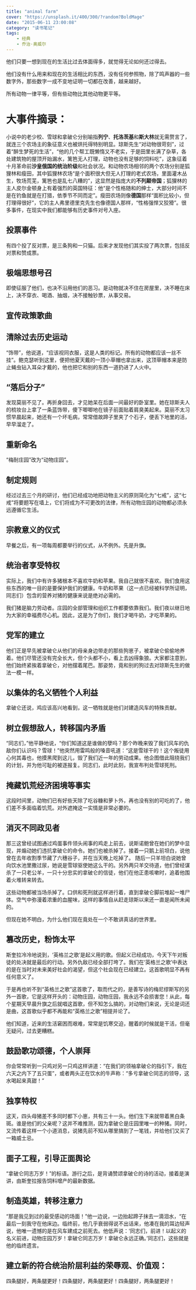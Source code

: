 ```yaml
---
title: "animal farm"
cover: "https://unsplash.it/400/300/?random?BoldMage"
date: "2015-06-11 23:00:08"
category: "读书笔记"
tags:
    - 经典
    - 乔治·奥威尔
---
```

他们只要一想到现在的生活比过去体面得多，就觉得无论如何还过得去。

他们没有什么用来和现在的生活相比的东西，没有任何参照物，除了鸣声器的一些数字外，那些数字一成不变地证明一切都在改善，越来越好。

所有动物一律平等，但有些动物比其他动物更平等。

# 大事件摘录：

小说中的老少校、雪球和拿破仑分别喻指**列宁**、**托洛茨基**和**斯大林**就无需赘言了，就连三个农场主的象征意义也被烘托得特别明显。琼斯先生“对动物很苛刻”，过着“醉生梦死的生活”，“他的几个帮工既懒惰又不老实，于是田里长满了杂草，各处建筑物的屋顶开始漏水，篱笆无人打理，动物也没有足够的饲料吃”，这象征着十月革命前**沙皇俄国的统治阶级**和社会状况。和动物农场相邻的两个农场分别是狐狸林和瘦田，其中狐狸林农场“是个面积很大但无人打理的老式农场，里面灌木丛生，牧场荒芜，篱笆也是乱七八糟的”，这显然是指庞大的**不列颠帝国**；狐狸林的主人皮尔金顿身上有着强烈的英国特征：他“是个性格随和的绅士，大部分时间不是在钓鱼就是在打猎，依季节不同而定”。瘦田农场则像**德国**那样“面积比较小，但打理得很好”，它的主人弗里德里克先生也像德国人那样，“性格强悍又狡猾”。很多事件，在现实中我们都能够有历史事件对号入座。

## 投票事件

有四个投了反对票，是三条狗和一只猫。后来才发现他们其实投了两次票，包括反对票和赞成票。

## 极端思想号召

即使征服了他们，也决不沿用他们的恶习。是动物就决不住在房屋里，决不睡在床上，决不穿衣、喝酒、抽烟，决不接触钞票，从事交易。

## 宣传政策歌曲

## 清除过去历史运动

“饰带”，他说道，“应该视同衣服，这是人类的标记。所有的动物都应该一丝不挂”。鲍克瑟听到这里，便把他夏天戴的一顶小草帽也拿出来，这顶草帽本来是防止蝇虫钻入耳朵才戴的，他也把它和别的东西一道扔进了人火中。

## “落后分子”

发现莫丽不见了。再折身回去，才见她呆在后面一间最好的卧室里。她在琼斯夫人的梳妆台上拿了一条蓝饰带，傻下唧唧地在镜子前面贴着肩臭美起来。莫丽不太习惯早晨起来，她还有一个坏毛病，常常借故蹄子里夹了个石子，便丢下地里的活，早早溜走了。

## 重新命名

“梅耐庄园”改为“动物庄园”。

## 制定规则

经过过去三个月的研讨，他们已经成功地把动物主义的原则简化为“七戒”，这“七戒”将要题写在墙上，它们将成为不可更改的法律，所有动物庄园的动物都必须永远遵循它生活。

## 宗教意义的仪式

早餐之后，有一项每周都要举行的仪式，从不例外。先是升旗。

## 统治者享受特权

实际上，我们中有许多猪根本不喜欢牛奶和苹果。我自己就很不喜欢。我们食用这些东西的唯一目的是要保护我们的健康。牛奶和苹果（这一点已经被科学所证明，同志们）包含的营养对猪的健康来说是绝对必需的。

我们猪是脑力劳动者。庄园的全部管理和组织工作都要依靠我们。我们夜以继日地为大家的幸福费尽心机。因此，这是为了你们，我们才喝牛奶，才吃苹果的。

## 党军的建立

他们正是早先被拿破仑从他们的母亲身边带走的那些狗崽子，被拿破仑偷偷地养着。他们尽管还没有完全长大，但个头都不小，看上去凶得象狼。大家都注意到，他们始终紧挨着拿破仑，对他摆着尾巴。那姿势，竟和别的狗过去对琼斯先生的做法一模一样。

## 以集体的名义牺牲个人利益

拿破仑还说，鸡应该高兴地看到，这一牺牲就是他们对建造风车的特殊贡献。

## 树立假想敌人，转移国内矛盾

“同志们，”他平静地说，“你们知道这是谁做的孽吗？那个昨晚来毁了我们风车的仇敌你们认识吗？雪球！”他突然用雷鸣般的嗓音吼道：“这是雪球干的！这个叛徒用心何其毒也，他摸黑爬到这儿，毁了我们近一年的劳动成果。他企图借此阻挠我们的计划，并为他可耻的被逐报复。同志们，此时此刻，我宣布判处雪球死刑。

## 掩藏饥荒经济困境等事实

这段时间里，动物们已有好些天除了吃谷糠和萝卜外，再也没有别的可吃的了，他们差不多面临着饥荒。对外遮掩这一实情是非常必要的。

## 消灭不同政见者

那三这曾经试图通过鸡蛋事件领头闹事的鸡走上前去，说斯诺鲍曾在她们的梦中显现，并煽动她们违抗拿破仑的命令。她们也被杀掉了。接着一只鹅上前坦白，说他曾在去年收割季节藏了六穗谷子，并在当天晚上吃掉了。 随后一只羊坦白说她曾向饮水池里撒过尿，她说是雪球驱使她这么干的。另外两只羊交待道，他们曾经谋杀了一只老公羊，一只十分忠实的拿破仑的信徒，他们在他正患咳嗽时，追着他围着火堆转来转去。

这些动物都被当场杀掉了。口供和死刑就这样进行着，直到拿破仑脚前堆起一堆尸体。空气中弥漫着浓重的血腥味，这样的事情自从赶走琼斯以来还一直是闻所未闻的。

但现在她不明白，为什么他们现在竟处在一个不敢讲真话的世界里。

## 篡改历史，粉饰太平

斯奎拉冷冷地说到，‘英格兰之歌’是起义用的歌。但起义已经成功，今天下午对叛徒的处决就是最后的行动。另外仇敌已经全部打垮了。我们在‘英格兰之歌’中表达的是在当时对未来美好社会的渴望，但这个社会现在已经建立。这首歌明显不再有任何意义了。

于是再也听不到“英格兰之歌”这首歌了，取而代之的，是善写诗的梅尼缪斯写的另外一首歌，它是这样开头的：动物庄园，动物庄园，我永远不会损害您！从此，每个星期天早晨升旗之后就唱这首歌，但不知怎么搞的，对动物们来说，无论是词还是曲，这首歌似乎都不再能和“英格兰之歌”相提并论了。

他们知道，近来的生活窘困而艰难，常常是饥寒交迫，醒着的时候就是干活，但毫无疑问，过去更糟糕。

## 鼓励歌功颂德，个人崇拜

你会常常听到一只鸡对另一只鸡这样讲道：“在我们的领袖拿破仑的指引下，我在六天之内下了五只蛋”，或者两头正在饮水的牛声称：“多亏拿破仑同志的领导，这水喝起来真甜！”

## 独享特权

这天，四头母猪差不多同时都下小崽，共有三十一头。他们生下来就带着黑白条斑。谁是他们的父亲呢？这并不难推测，因为拿破仑是庄园里唯一的种猪。同时，又流传着这样一个小道消息，说猪先前不知从哪里搞到了一笔钱，并给他们又买了一箱威士忌。

## 面子工程，引导正面舆论

“拿破仑同志万岁！”的标语。游行之后，是背诵赞颂拿破仑的诗的活动，接着是演讲，由斯奎拉报告饲料增产的最新数据。

## 制造英雄，转移注意力

“那是我见到过的最受感动的场面！”他一边说，一边抬起蹄子抹去一滴泪水，“在最后一刻我守在他床边。临终前，他几乎衰弱得说不出话来，他凑在我的耳边轻声说，他唯一遗憾的是在风车建成之前死去。他低声说：‘同志们，前进！以起义的名义前进，动物庄园万岁！拿破仑同志万岁！拿破仑永远正确。’同志们，这些就是他的临终遗言。

## 建立新的符合统治阶层利益的荣辱观、价值观：

四条腿好，两条腿更好！四条腿好，两条腿更好！四条腿好，两条腿更好！